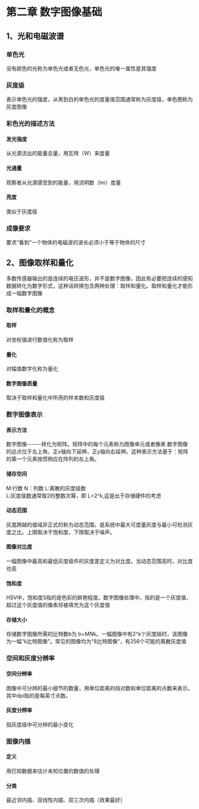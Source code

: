 # 第二章 数字图像基础
## 1、光和电磁波谱
### 单色光
没有颜色的光称为单色光或者无色光，单色光的唯一属性是其强度
### 灰度级
表示单色光的强度，从黑到白的单色光的度量值范围通常称为灰度级，单色图称为灰度图像
### 彩色光的描述方法
#### 发光强度
从光源流出的能量总量，用瓦特（W）来度量
#### 光通量
观察者从光源感受到的能量，用流明数（lm）度量
#### 亮度
类似于灰度级
### 成像要求
要求“看到”一个物体的电磁波的波长必须小于等于物体的尺寸
## 2、图像取样和量化
多数传感器输出的是连续的电压波形，并不是数字图像，因此有必要把连续的感知数据转化为数字形式，这种话转换包含两种处理：取样和量化。取样和量化才能形成一幅数字图像
### 取样和量化的概念
#### 取样
对坐标值进行数值化称为取样
#### 量化
对幅值数字化称为量化
#### 数字图像质量
取决于取样和量化中所用的样本数和灰度级
### 数字图像表示
#### 表示方法
数字图像------转化为矩阵。矩阵中的每个元素称为图像单元或者像素
数字图像的远点位于左上角，正x轴向下延伸，正y轴向右延伸。这种表示方法基于：矩阵的第一个元素按惯例应在阵列的左上角。
#### 储存空间
M:行数  N：列数  L:离散的灰度级数  
L:灰度级数通常取2的整数次幂，即 L=2^k,这是出于存储硬件的考虑
#### 动态范围
灰度跨越的值域非正式的称为动态范围，是系统中最大可度量灰度与最小可检测灰度之比。上限取决于饱和度，下限取决于噪声。
#### 图像对比度
一幅图像中最高和最低灰度级件的灰度差定义为对比度。当动态范围高时，对比度也高
#### 饱和度
HSV中，饱和度S指的是色彩的鲜艳程度。数字图像处理中，指的是一个灰度值，超过这个灰度值的像素将被填充为这个灰度值
#### 存储大小
存储数字图像所需的比特数b为 b=M*N*k。一幅图像中有2^k个灰度级时，该图像为一幅“k比特图像”。常见的图像均为“8比特图像”，有256个可能的离散灰度值
### 空间和灰度分辨率
#### 空间分辨率
图像中可分辨的最小细节的数量，用单位距离的线对数和单位距离的点数来表示。其中dpi指的是每英寸点数。
#### 灰度分辨率
指灰度级中可分辨的最小变化
### 图像内插
#### 定义
用已知数据来估计未知位置的数值的处理 
#### 分类
最近邻内插、双线性内插、双三次内插（效果最好）